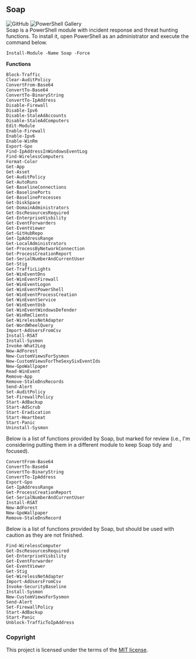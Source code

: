 ## Soap
![GitHub](https://img.shields.io/github/license/cyberphor/Soap?color=Green) ![PowerShell Gallery](https://img.shields.io/powershellgallery/dt/Soap?color=Green&label=PowerShell%20Gallery%20Downloads)  
Soap is a PowerShell module with incident response and threat hunting functions. To install it, open PowerShell as an administrator and execute the command below. 
```pwsh
Install-Module -Name Soap -Force
```

**Functions**
```                              
Block-Traffic                       
Clear-AuditPolicy                   
ConvertFrom-Base64                  
ConvertTo-Base64                    
ConvertTo-BinaryString              
ConvertTo-IpAddress                 
Disable-Firewall                    
Disable-Ipv6                        
Disable-StaleAdAccounts             
Disable-StaleAdComputers            
Edit-Module                         
Enable-Firewall                     
Enable-Ipv6                         
Enable-WinRm                        
Export-Gpo                          
Find-IpAddressInWindowsEventLog     
Find-WirelessComputers              
Format-Color                        
Get-App                             
Get-Asset                           
Get-AuditPolicy                     
Get-AutoRuns                        
Get-BaselineConnections             
Get-BaselinePorts                   
Get-BaselineProcesses               
Get-DiskSpace         
Get-DomainAdministrators            
Get-DscResourcesRequired            
Get-EnterpriseVisbility             
Get-EventForwarders                 
Get-EventViewer                     
Get-GitHubRepo                      
Get-IpAddressRange                  
Get-LocalAdministrators             
Get-ProcessByNetworkConnection      
Get-ProcessCreationReport           
Get-SerialNumberAndCurrentUser                   
Get-Stig                            
Get-TrafficLights                   
Get-WinEventDns
Get-WinEventFirewall         
Get-WinEventLogon    
Get-WinEventPowerShell
Get-WinEventProcessCreation
Get-WinEventService
Get-WinEventUsb
Get-WinEventWindowsDefender
Get-WinRmClients                    
Get-WirelessNetAdapter              
Get-WordWheelQuery                  
Import-AdUsersFromCsv               
Install-RSAT                        
Install-Sysmon                      
Invoke-What2Log                     
New-AdForest                        
New-CustomViewsForSysmon            
New-CustomViewsForTheSexySixEventIds
New-GpoWallpaper                    
Read-WinEvent                       
Remove-App                          
Remove-StaleDnsRecords              
Send-Alert                          
Set-AuditPolicy                     
Set-FirewallPolicy                  
Start-AdBackup                      
Start-AdScrub                       
Start-Eradication                   
Start-Heartbeat                     
Start-Panic                         
Uninstall-Sysmon                    
```

Below is a list of functions provided by Soap, but marked for review (i.e., I'm considering putting them in a different module to keep Soap tidy and focused). 
```pwsh
ConvertFrom-Base64
ConvertTo-Base64
ConvertTo-BinaryString
ConvertTo-IpAddress
Export-Gpo
Get-IpAddressRange
Get-ProcessCreationReport
Get-SerialNumberAndCurrentUser
Install-RSAT
New-AdForest
New-GpoWallpaper
Remove-StaleDnsRecord
```

Below is a list of functions provided by Soap, but should be used with caution as they are not finished. 
```pwsh
Find-WirelessComputer
Get-DscResourcesRequired
Get-EnterpriseVisbility
Get-EventForwarder
Get-EventViewer
Get-Stig
Get-WirelessNetAdapter
Import-AdUsersFromCsv
Invoke-SecurityBaseline
Install-Sysmon
New-CustomViewsForSysmon
Send-Alert
Set-FirewallPolicy
Start-AdBackup
Start-Panic
Unblock-TrafficToIpAddress
```

### Copyright
This project is licensed under the terms of the [MIT license](/LICENSE).
